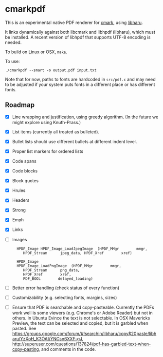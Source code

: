 cmarkpdf
========

This is an experimental native PDF renderer for
[cmark](https://github.com/jgm/cmark), using
[libharu](https://github.com/libharu/libharu).

It links dynamically against both libcmark and
libhpdf (libharu), which must be installed.
A recent version of libhpdf that supports UTF-8
encoding is needed.

To build on Linux or OSX, `make`.

To use:

    ./cmarkpdf --smart -o output.pdf input.txt

Note that for now, paths to fonts are hardcoded in `src/pdf.c`
and may need to be adjusted if your system puts fonts
in a different place or has different fonts.

Roadmap
-------

- [x] Line wrapping and justification, using greedy
      algorithm.  (In the future we might explore using
      Knuth-Prass.)
- [x] List items (currently all treated as bulleted).
- [x] Bullet lists should use different bullets at different
      indent level.
- [x] Proper list markers for ordered lists
- [x] Code spans
- [x] Code blocks
- [x] Block quotes
- [x] Hrules
- [x] Headers
- [x] Strong
- [x] Emph
- [x] Links
- [ ] Images

        HPDF_Image HPDF_Image_LoadJpegImage  (HPDF_MMgr        mmgr,
           HPDF_Stream      jpeg_data, HPDF_Xref        xref)

        HPDF_Image
        HPDF_Image_LoadPngImage  (HPDF_MMgr        mmgr,
           HPDF_Stream      png_data,
           HPDF_Xref        xref,
           PDF_BOOL        delayed_loading)

- [ ] Better error handling (check status of every function)
- [ ] Customizability (e.g. selecting fonts, margins, sizes)
- [ ] Ensure that PDF is searchable and copy-pasteable.
      Currently the PDFs work well is some viewers (e.g. Chrome's or
      Adobe Reader) but not in others.  In Ubuntu Evince the text is not
      selectable.  In OSX Mavericks Preview, the text can be selected
      and copied, but it is garbled when pasted.  See
      https://groups.google.com/forum/#!searchin/libharu/copy$20paste/libharu/YzXoH_K3OAI/YNCsn6XXF-gJ,
      http://superuser.com/questions/137824/pdf-has-garbled-text-when-copy-pasting,
      and comments in the code.
